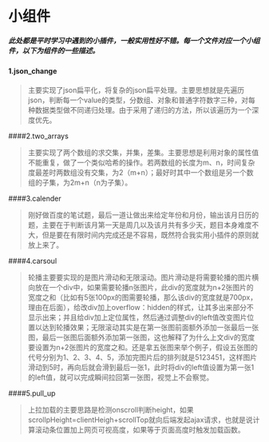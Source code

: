 # 小组件
##### 此处都是平时学习中遇到的小插件，一般实用性好不错。每一个文件对应一个小组件，以下为组件的一些描述。
#### 1.json_change
 
> 主要实现了json扁平化，将复杂的json扁平处理。主要思想就是先遍历json，判断每一个value的类型，分数组、对象和普通字符数字三种，对每种数据类型做不同递归处理。由于采用了递归的方法，所以该遍历为一个深度优先。

####2.two_arrays

>主要实现了两个数组的求交集，并集，差集。主要思想是利用对象的属性值不能重复，做了一个类似哈希的操作。若两数组的长度为m、n，时间复杂度最差时两数组没有交集，为2（m+n）；最好时其中一个数组是另一个数组的子集，为2m+n（n为子集）。

####3.calender

>刚好做百度的笔试题，最后一道让做出来给定年份和月份，输出该月日历的题，主要在于判断该月第一天是周几以及该月共有多少天，题目本身难度不大，但是要在有限时间内完成还是不容易，既然符合我实用小插件的原则就放上来了。

####4.carsoul

>轮播主要要实现的是图片滑动和无限滚动。图片滑动是将需要轮播的图片横向放在一个div中，如果需要轮播n张图片，此div的宽度就为n+2张图片的宽度之和（比如有5张100px的图需要轮播，那么该div的宽度就是700px，理由在后面），给改div加上overflow：hidden的样式，让其多出来部分不显示出来；并且给div加上定位属性，然后通过调整div的left值改变图片位置以达到轮播效果；无限滚动其实是在第一张图前面额外添加一张最后一张图，最后一张图后面额外添加第一张图，这也解释了为什么上文div的宽度要设置为n+2张图片的宽度之和。还是拿五张图来举个例子，假设五张图的代号分别为1、2、3、4、5，添加完图片后的排列就是5123451，这样图片滑动到5时，再向后就会滑到最后一张1，此时将div的left值设置为第一张1的left值，就可以完成瞬间拉回第一张图，视觉上不会察觉。

####5.pull_up

>上拉加载的主要思路是检测onscroll判断height，如果scrollpHeight=clientHeigh+scrollTop就向后端发起ajax请求，也就是说计算滚动条位置加上网页可视高度，如果等于页面高度时触发加载函数。